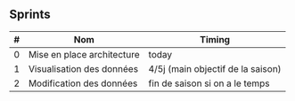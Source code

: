 ## Sprints

|#|Nom|Timing|
|-|---|------|
|0|Mise en place architecture|today|
|1|Visualisation des données|4/5j (main objectif de la saison)|
|2|Modification des données|fin de saison si on a le temps|
